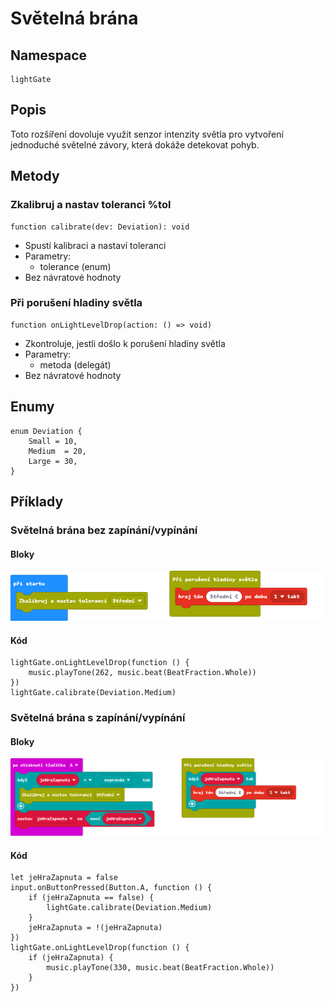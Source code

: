 # Světelná brána

## Namespace
```
lightGate
```
## Popis
Toto rozšíření dovoluje využít senzor intenzity světla pro vytvoření jednoduché světelné závory, která dokáže detekovat pohyb.
 
## Metody
### Zkalibruj a nastav toleranci %tol
```
function calibrate(dev: Deviation): void
```
- Spustí kalibraci a nastaví toleranci
- Parametry:
    - tolerance (enum)
- Bez návratové hodnoty

### Při porušení hladiny světla
```
function onLightLevelDrop(action: () => void)
```
- Zkontroluje, jestli došlo k porušení hladiny světla
- Parametry:
    - metoda (delegát)
- Bez návratové hodnoty

## Enumy
```
enum Deviation {
    Small = 10,
    Medium  = 20,
    Large = 30,
}
```

## Příklady

### Světelná brána bez zapínání/vypínání

#### Bloky
![Použítí světelné brány](https://github.com/SmutnyJan/pxt-light-gate/blob/master/images/easyexample.png)
#### Kód
```
lightGate.onLightLevelDrop(function () {
    music.playTone(262, music.beat(BeatFraction.Whole))
})
lightGate.calibrate(Deviation.Medium)
```

### Světelná brána s zapínání/vypínání
#### Bloky
![Použítí světelné brány s vypínáním a zapínáním](https://github.com/SmutnyJan/pxt-light-gate/blob/master/images/hardexample.png)

#### Kód
```
let jeHraZapnuta = false
input.onButtonPressed(Button.A, function () {
    if (jeHraZapnuta == false) {
        lightGate.calibrate(Deviation.Medium)
    }
    jeHraZapnuta = !(jeHraZapnuta)
})
lightGate.onLightLevelDrop(function () {
    if (jeHraZapnuta) {
        music.playTone(330, music.beat(BeatFraction.Whole))
    }
})
```


